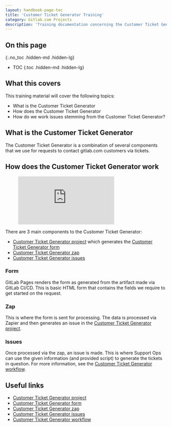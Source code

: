 ```yaml
---
layout: handbook-page-toc
title: 'Customer Ticket Generator Training'
category: Gitlab.com Projects
description: 'Training documentation concerning the Customer Ticket Generator'
---
```


## On this page
{:.no_toc .hidden-md .hidden-lg}

- TOC
{:toc .hidden-md .hidden-lg}

## What this covers

This training material will cover the following topics:

* What is the Customer Ticket Generator
* How does the Customer Ticket Generator
* How do we work issues stemming from the Customer Ticket Generator?

## What is the Customer Ticket Generator

The Customer Ticket Generator is a combination of several components that we use
for requests to contact gitlab.com customers via tickets.

## How does the Customer Ticket Generator work

<figure class="video_container">
  <iframe src="https://www.youtube.com/embed/sShZ2i23Dy4" frameborder="0" allowfullscreen="true"> </iframe>
</figure>

There are 3 main components to the Customer Ticket Generator:

* [Customer Ticket Generator project](https://gitlab.com/gitlab-com/support/support-ops/customer-ticket-generator)
  which generates the
  [Customer Ticket Generator form](https://gitlab-com.gitlab.io/support/support-ops/customer-ticket-generator/)
* [Customer Ticket Generator zap](https://zapier.com/app/zap/131130311)
* [Customer Ticket Generator issues](https://gitlab.com/gitlab-com/support/support-ops/customer-ticket-generator/-/issues)

### Form

GitLab Pages renders the form as generated from the artifact made via GitLab
CI/CD. This is basic HTML form that contains the fields we require to get
started on the request.

### Zap

This is where the form is sent for processing. The data is processed via Zapier
and then generates an issue in the
[Customer Ticket Generator project](https://gitlab.com/gitlab-com/support/support-ops/customer-ticket-generator).

### Issues

Once processed via the zap, an issue is made. This is where Support Ops can use
the given information (and provided script) to generate the tickets in question.
For more information, see the
[Customer Ticket Generator workflow](../workflows/customer-ticket-generator.html).

## Useful links

* [Customer Ticket Generator project](https://gitlab.com/gitlab-com/support/support-ops/customer-ticket-generator)
* [Customer Ticket Generator form](https://gitlab-com.gitlab.io/support/support-ops/customer-ticket-generator/)
* [Customer Ticket Generator zap](https://zapier.com/app/zap/131130311)
* [Customer Ticket Generator issues](https://gitlab.com/gitlab-com/support/support-ops/customer-ticket-generator/-/issues)
* [Customer Ticket Generator workflow](../workflows/customer-ticket-generator.html)
